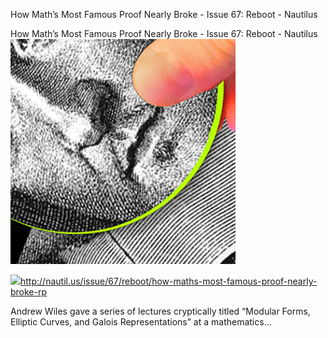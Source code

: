 How Math’s Most Famous Proof Nearly Broke - Issue 67: Reboot - Nautilus

How Math’s Most Famous Proof Nearly Broke - Issue 67: Reboot - Nautilus
![](../_resources/090b64d4c46bc12ccf2774c5067ba7af.png)

![](../_resources/370b9cc6f7cd841d70c717e32945ad74.png)http://nautil.us/issue/67/reboot/how-maths-most-famous-proof-nearly-broke-rp

Andrew Wiles gave a series of lectures cryptically titled “Modular Forms, Elliptic Curves, and Galois Representations” at a mathematics&#8230;